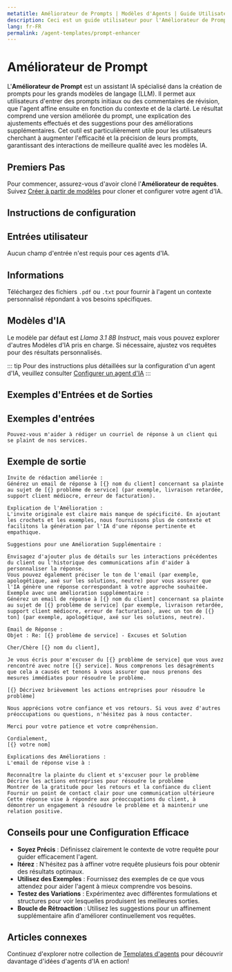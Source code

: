 ```yaml
---
metatitle: Améliorateur de Prompts | Modèles d'Agents | Guide Utilisateur FabriXAI
description: Ceci est un guide utilisateur pour l'Améliorateur de Prompts, un assistant IA conçu pour affiner et améliorer vos prompts pour les LLMs.
lang: fr-FR
permalink: /agent-templates/prompt-enhancer
---
```


# Améliorateur de Prompt

L'**Améliorateur de Prompt** est un assistant IA spécialisé dans la création de prompts pour les grands modèles de langage (LLM). Il permet aux utilisateurs d'entrer des prompts initiaux ou des commentaires de révision, que l'agent affine ensuite en fonction du contexte et de la clarté. Le résultat comprend une version améliorée du prompt, une explication des ajustements effectués et des suggestions pour des améliorations supplémentaires. Cet outil est particulièrement utile pour les utilisateurs cherchant à augmenter l'efficacité et la précision de leurs prompts, garantissant des interactions de meilleure qualité avec les modèles IA.

## Premiers Pas

Pour commencer, assurez-vous d'avoir cloné l'**Améliorateur de requêtes**. Suivez [Créer à partir de modèles](/en-us/create-from-templates/) pour cloner et configurer votre agent d'IA.

## Instructions de configuration

## Entrées utilisateur

Aucun champ d'entrée n'est requis pour ces agents d'IA.

## Informations

Téléchargez des fichiers `.pdf` ou `.txt` pour fournir à l'agent un contexte personnalisé répondant à vos besoins spécifiques.

## Modèles d'IA

Le modèle par défaut est *Llama 3.1 8B Instruct*, mais vous pouvez explorer d'autres Modèles d'IA pris en charge. Si nécessaire, ajustez vos requêtes pour des résultats personnalisés.

::: tip
Pour des instructions plus détaillées sur la configuration d'un agent d'IA, veuillez consulter [Configurer un agent d'IA](/en-us/configurer-ai-agent/)
:::

## Exemples d'Entrées et de Sorties

## Exemples d'entrées

```
Pouvez-vous m'aider à rédiger un courriel de réponse à un client qui se plaint de nos services.
```

## Exemple de sortie

````
Invite de rédaction améliorée :
Générez un email de réponse à [{} nom du client] concernant sa plainte au sujet de [{} problème de service] (par exemple, livraison retardée, support client médiocre, erreur de facturation).

Explication de l'Amélioration :
L'invite originale est claire mais manque de spécificité. En ajoutant les crochets et les exemples, nous fournissons plus de contexte et facilitons la génération par l'IA d'une réponse pertinente et empathique.

Suggestions pour une Amélioration Supplémentaire :

Envisagez d'ajouter plus de détails sur les interactions précédentes du client ou l'historique des communications afin d'aider à personnaliser la réponse.
Vous pouvez également préciser le ton de l'email (par exemple, apologétique, axé sur les solutions, neutre) pour vous assurer que l'IA génère une réponse correspondant à votre approche souhaitée.
Exemple avec une amélioration supplémentaire :
Générez un email de réponse à [{} nom du client] concernant sa plainte au sujet de [{} problème de service] (par exemple, livraison retardée, support client médiocre, erreur de facturation), avec un ton de [{} ton] (par exemple, apologétique, axé sur les solutions, neutre).

Email de Réponse :
Objet : Re: [{} problème de service] - Excuses et Solution

Cher/Chère [{} nom du client],

Je vous écris pour m'excuser du [{} problème de service] que vous avez rencontré avec notre [{} service]. Nous comprenons les désagréments que cela a causés et tenons à vous assurer que nous prenons des mesures immédiates pour résoudre le problème.

[{} Décrivez brièvement les actions entreprises pour résoudre le problème]

Nous apprécions votre confiance et vos retours. Si vous avez d'autres préoccupations ou questions, n'hésitez pas à nous contacter.

Merci pour votre patience et votre compréhension.

Cordialement,
[{} votre nom]

Explications des Améliorations :
L'email de réponse vise à :

Reconnaître la plainte du client et s'excuser pour le problème
Décrire les actions entreprises pour résoudre le problème
Montrer de la gratitude pour les retours et la confiance du client
Fournir un point de contact clair pour une communication ultérieure
Cette réponse vise à répondre aux préoccupations du client, à démontrer un engagement à résoudre le problème et à maintenir une relation positive.
````

## Conseils pour une Configuration Efficace

- **Soyez Précis** : Définissez clairement le contexte de votre requête pour guider efficacement l'agent.
- **Itérez** : N'hésitez pas à affiner votre requête plusieurs fois pour obtenir des résultats optimaux.
- **Utilisez des Exemples** : Fournissez des exemples de ce que vous attendez pour aider l'agent à mieux comprendre vos besoins.
- **Testez des Variations** : Expérimentez avec différentes formulations et structures pour voir lesquelles produisent les meilleures sorties.
- **Boucle de Rétroaction** : Utilisez les suggestions pour un affinement supplémentaire afin d'améliorer continuellement vos requêtes.

## Articles connexes
Continuez d'explorer notre collection de [Templates d'agents](/en-us/agent-templates/) pour découvrir davantage d'idées d'agents d'IA en action!